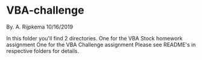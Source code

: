 # VBA-challenge
By. A. Rijpkema 10/16/2019

In this folder you'll find 2 directories.
One for the VBA Stock homework assignment
One for the VBA Challenge assignment
Please see README's in respective folders for details.
